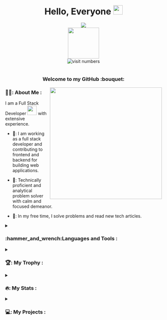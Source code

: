 <h1 align="center">
  Hello, Everyone
  <img src="https://media.giphy.com/media/hvRJCLFzcasrR4ia7z/giphy.gif" width="30px"/>
</h1>

<div align="center">
  <img src="https://readme-typing-svg.herokuapp.com?center=true&width=800&lines=Full+stack+web+and+app+developer;8%2B+years+of+development+experience;Technical+problem+solver+with+a+calm+and+focused+attitude;Rich+experience+of+all+phases+of+the+software+development+lifecycle"/>
</div>

<div id="header" align="center">
  <img src="https://media.giphy.com/media/M9gbBd9nbDrOTu1Mqx/giphy.gif" width="100"/>
</div>

<div align="center">
  <img src="https://komarev.com/ghpvc/?username=sealinesun&style=flat-square&color=blue" alt="visit numbers"/>  
</div>

<h1></h1>
<h3 align="center">
  Welcome to my GitHub :bouquet:
</h3>

<div align="center">
  <img src="https://media.giphy.com/media/dWesBcTLavkZuG35MI/giphy.gif" width="360" align="right"  />
</div>

<h3>👨‍💻: About Me :</h3>

I am a Full Stack Developer <img src="https://media.giphy.com/media/WUlplcMpOCEmTGBtBW/giphy.gif" width="30"> with extensive experience.

- 🥇: I am working as a full stack developer and contributing to frontend and backend for building web applications.

- 🥈: Technically proficient and analytical problem solver with calm and focused demeanor.

- 🥉: In my free time, I solve problems and read new tech articles.

<details>
<summary> <h3>:hammer_and_wrench:Languages and Tools :</h3> </summary>

[![My Skills](https://skillicons.dev/icons?i=html,css,js,jquery,bootstrap,angular,vue,react,php,python,spring,java,nodejs,nuxtjs,ocaml,laravel,wordpress,redis,mongodb,aws,mysql,git,azure)](https://github.com/sealinesun)
</details> 

<details>
<summary> <h3>🏆: My Trophy :</h3> </summary>

<div align="center">
  <a href="https://github.com/sealinesun/">
    <img src="https://github-profile-trophy.vercel.app/?username=sealinesun&theme=onedark&row=1" />
  </a> 
</div>
</details>

 <details>
 <summary> <h3>🔥: My Stats :</h3> </summary>

[![GitHub Streak](http://github-readme-streak-stats.herokuapp.com?user=sealinesun&theme=github-dark-blue&date_format=M%20j%5B%2C%20Y%5D)](https://github.com/sealinesun/)
[![Top Langs](https://github-readme-stats.vercel.app/api/top-langs/?username=sealinesun&layout=compact&theme=vision-friendly-dark&langs_count=8)](https://github.com/sealinesun/)
[![sealinesun's GitHub stats](https://github-readme-stats.vercel.app/api?username=sealinesun&show_icons=true&theme=tokyonight)](https://github.com/sealinesun/)
</details>

<details>
<summary> <h3>💻: My Projects :</h3> </summary>

[![Readme Card](https://github-readme-stats.vercel.app/api/pin/?username=sealinesun&repo=b0&theme=vision-friendly-dark)](https://github.com/sealinesun/b0)
[![Readme Card](https://github-readme-stats.vercel.app/api/pin/?username=sealinesun&repo=share-point&theme=vision-friendly-dark)](https://github.com/sealinesun/share-point)
[![Readme Card](https://github-readme-stats.vercel.app/api/pin/?username=sealinesun&repo=container&theme=vision-friendly-dark)](https://github.com/sealinesun/container)
[![Readme Card](https://github-readme-stats.vercel.app/api/pin/?username=sealinesun&repo=ddd-webshop&theme=vision-friendly-dark)](https://github.com/sealinesun/ddd-webshop)
[![Readme Card](https://github-readme-stats.vercel.app/api/pin/?username=sealinesun&repo=reactbootstrap&theme=vision-friendly-dark)](https://github.com/sealinesun/reactbootstrap)
[![Readme Card](https://github-readme-stats.vercel.app/api/pin/?username=sealinesun&repo=four&theme=vision-friendly-dark)](https://github.com/sealinesun/four)

